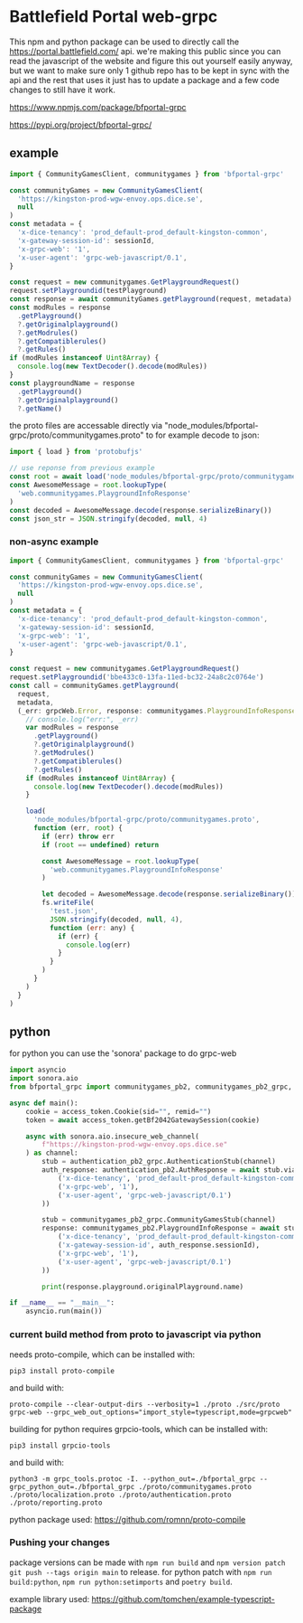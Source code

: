 # Battlefield Portal web-grpc

This npm and python package can be used to directly call the https://portal.battlefield.com/ api.
we're making this public since you can read the javascript of the website and figure this out yourself easily anyway, but we want to make sure only 1 github repo has to be kept in sync with the api and the rest that uses it just has to update a package and a few code changes to still have it work.

https://www.npmjs.com/package/bfportal-grpc

https://pypi.org/project/bfportal-grpc/

## example

```js
import { CommunityGamesClient, communitygames } from 'bfportal-grpc'

const communityGames = new CommunityGamesClient(
  'https://kingston-prod-wgw-envoy.ops.dice.se',
  null
)
const metadata = {
  'x-dice-tenancy': 'prod_default-prod_default-kingston-common',
  'x-gateway-session-id': sessionId,
  'x-grpc-web': '1',
  'x-user-agent': 'grpc-web-javascript/0.1',
}

const request = new communitygames.GetPlaygroundRequest()
request.setPlaygroundid(testPlayground)
const response = await communityGames.getPlayground(request, metadata)
const modRules = response
  .getPlayground()
  ?.getOriginalplayground()
  ?.getModrules()
  ?.getCompatiblerules()
  ?.getRules()
if (modRules instanceof Uint8Array) {
  console.log(new TextDecoder().decode(modRules))
}
const playgroundName = response
  .getPlayground()
  ?.getOriginalplayground()
  ?.getName()
```

the proto files are accessable directly via "node_modules/bfportal-grpc/proto/communitygames.proto" to for example decode to json:

```js
import { load } from 'protobufjs'

// use reponse from previous example
const root = await load('node_modules/bfportal-grpc/proto/communitygames.proto')
const AwesomeMessage = root.lookupType(
  'web.communitygames.PlaygroundInfoResponse'
)
const decoded = AwesomeMessage.decode(response.serializeBinary())
const json_str = JSON.stringify(decoded, null, 4)
```

### non-async example

```js
import { CommunityGamesClient, communitygames } from 'bfportal-grpc'

const communityGames = new CommunityGamesClient(
  'https://kingston-prod-wgw-envoy.ops.dice.se',
  null
)
const metadata = {
  'x-dice-tenancy': 'prod_default-prod_default-kingston-common',
  'x-gateway-session-id': sessionId,
  'x-grpc-web': '1',
  'x-user-agent': 'grpc-web-javascript/0.1',
}

const request = new communitygames.GetPlaygroundRequest()
request.setPlaygroundid('bbe433c0-13fa-11ed-bc32-24a8c2c0764e')
const call = communityGames.getPlayground(
  request,
  metadata,
  (_err: grpcWeb.Error, response: communitygames.PlaygroundInfoResponse) => {
    // console.log("err:", _err)
    var modRules = response
      .getPlayground()
      ?.getOriginalplayground()
      ?.getModrules()
      ?.getCompatiblerules()
      ?.getRules()
    if (modRules instanceof Uint8Array) {
      console.log(new TextDecoder().decode(modRules))
    }

    load(
      'node_modules/bfportal-grpc/proto/communitygames.proto',
      function (err, root) {
        if (err) throw err
        if (root == undefined) return

        const AwesomeMessage = root.lookupType(
          'web.communitygames.PlaygroundInfoResponse'
        )

        let decoded = AwesomeMessage.decode(response.serializeBinary())
        fs.writeFile(
          'test.json',
          JSON.stringify(decoded, null, 4),
          function (err: any) {
            if (err) {
              console.log(err)
            }
          }
        )
      }
    )
  }
)
```

## python

for python you can use the 'sonora' package to do grpc-web

```py
import asyncio
import sonora.aio
from bfportal_grpc import communitygames_pb2, communitygames_pb2_grpc, access_token, authentication_pb2, authentication_pb2_grpc

async def main():
    cookie = access_token.Cookie(sid="", remid="")
    token = await access_token.getBf2042GatewaySession(cookie)

    async with sonora.aio.insecure_web_channel(
        f"https://kingston-prod-wgw-envoy.ops.dice.se"
    ) as channel:
        stub = authentication_pb2_grpc.AuthenticationStub(channel)
        auth_response: authentication_pb2.AuthResponse = await stub.viaAuthCode(authentication_pb2.AuthRequest(platform=1, authCode=token, redirectUri='https://portal.battlefield.com/'), metadata=(
            ('x-dice-tenancy', 'prod_default-prod_default-kingston-common'),
            ('x-grpc-web', '1'),
            ('x-user-agent', 'grpc-web-javascript/0.1')
        ))

        stub = communitygames_pb2_grpc.CommunityGamesStub(channel)
        response: communitygames_pb2.PlaygroundInfoResponse = await stub.getPlayground(communitygames_pb2.GetPlaygroundRequest(playgroundId="10992a10-461a-11ec-8de0-d9f491f92236"), metadata=(
            ('x-dice-tenancy', 'prod_default-prod_default-kingston-common'),
            ('x-gateway-session-id', auth_response.sessionId),
            ('x-grpc-web', '1'),
            ('x-user-agent', 'grpc-web-javascript/0.1')
        ))

        print(response.playground.originalPlayground.name)

if __name__ == "__main__":
    asyncio.run(main())
```

### current build method from proto to javascript via python

needs proto-compile, which can be installed with:
```shell
pip3 install proto-compile
```

and build with:
```shell
proto-compile --clear-output-dirs --verbosity=1 ./proto ./src/proto grpc-web --grpc_web_out_options="import_style=typescript,mode=grpcweb"
```

building for python requires grpcio-tools, which can be installed with:
```shell
pip3 install grpcio-tools
```

and build with:
```shell
python3 -m grpc_tools.protoc -I. --python_out=./bfportal_grpc --grpc_python_out=./bfportal_grpc ./proto/communitygames.proto ./proto/localization.proto ./proto/authentication.proto ./proto/reporting.proto
```

python package used: https://github.com/romnn/proto-compile

### Pushing your changes

package versions can be made with `npm run build` and `npm version patch` `git push --tags origin main` to release.
for python patch with `npm run build:python`, `npm run python:setimports` and `poetry build`.

example library used: https://github.com/tomchen/example-typescript-package
